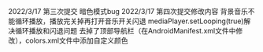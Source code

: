 2022/3/17 第三次提交 暗色模式bug 
2022/3/17 第四次提交修改内容
          背景音乐不能循环播放，播放完关掉再打开音乐开关闪退
          mediaPlayer.setLooping(true)解决循环播放和闪退问题
          去掉了顶部导航栏（在AndroidManifest.xml文件中修改），colors.xml文件中添加自定义颜色